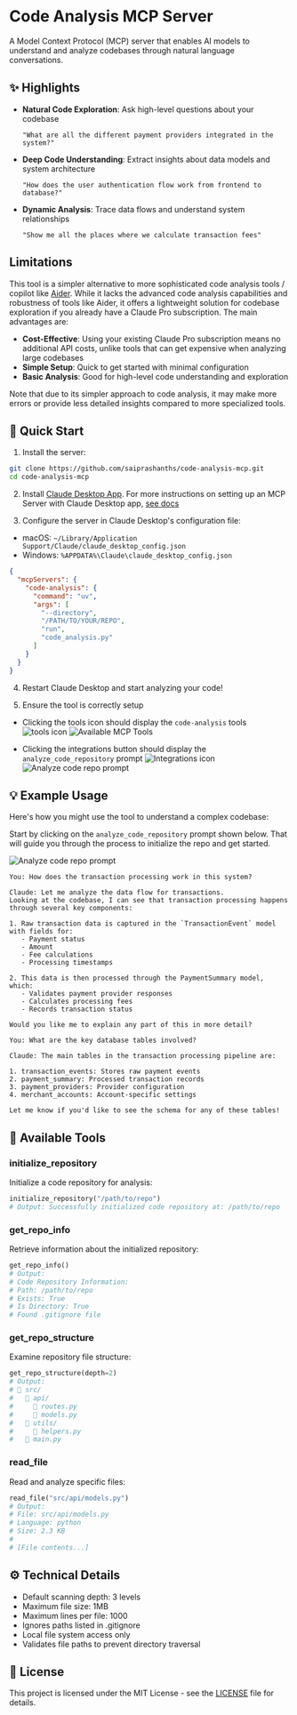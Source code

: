 # Code Analysis MCP Server

A Model Context Protocol (MCP) server that enables AI models to understand and analyze codebases through natural language conversations.

## ✨ Highlights

- **Natural Code Exploration**: Ask high-level questions about your codebase
  ```
  "What are all the different payment providers integrated in the system?"
  ```

- **Deep Code Understanding**: Extract insights about data models and system architecture
  ```
  "How does the user authentication flow work from frontend to database?"
  ```

- **Dynamic Analysis**: Trace data flows and understand system relationships
  ```
  "Show me all the places where we calculate transaction fees"
  ```

## Limitations

This tool is a simpler alternative to more sophisticated code analysis tools / copilot like [Aider](https://aider.chat/). While it lacks the advanced code analysis capabilities and robustness of tools like Aider, it offers a lightweight solution for codebase exploration if you already have a Claude Pro subscription. The main advantages are:

- **Cost-Effective**: Using your existing Claude Pro subscription means no additional API costs, unlike tools that can get expensive when analyzing large codebases
- **Simple Setup**: Quick to get started with minimal configuration
- **Basic Analysis**: Good for high-level code understanding and exploration

Note that due to its simpler approach to code analysis, it may make more errors or provide less detailed insights compared to more specialized tools.

## 🚀 Quick Start

1. Install the server:
```bash
git clone https://github.com/saiprashanths/code-analysis-mcp.git
cd code-analysis-mcp
```

2. Install [Claude Desktop App](https://claude.ai/download). For more instructions on setting up an MCP Server with Claude Desktop app, [see docs](https://modelcontextprotocol.io/quickstart/user)

3. Configure the server in Claude Desktop's configuration file:
- macOS: `~/Library/Application Support/Claude/claude_desktop_config.json`
- Windows: `%APPDATA%\Claude\claude_desktop_config.json`

```json
{
  "mcpServers": {
    "code-analysis": {
      "command": "uv",
      "args": [
        "--directory",
        "/PATH/TO/YOUR/REPO",
        "run",
        "code_analysis.py"
      ]
    }
  }
}
```

4. Restart Claude Desktop and start analyzing your code!

5. Ensure the tool is correctly setup
- Clicking the tools icon should display the `code-analysis` tools
![tools icon](./docs/images/tools.png)
![Available MCP Tools](./docs/images/mcptools.png)

- Clicking the integrations button should display the `analyze_code_repository` prompt
![Integrations icon](./docs/images/integrations.png)
![Analyze code repo prompt](./docs/images/prompt.png)
## 💡 Example Usage

Here's how you might use the tool to understand a complex codebase:

Start by clicking on the `analyze_code_repository` prompt shown below. That will guide you through the process 
to initialize the repo and get started.

![Analyze code repo prompt](./docs/images/prompt.png)

```text
You: How does the transaction processing work in this system?

Claude: Let me analyze the data flow for transactions. 
Looking at the codebase, I can see that transaction processing happens through several key components:

1. Raw transaction data is captured in the `TransactionEvent` model with fields for:
   - Payment status
   - Amount
   - Fee calculations
   - Processing timestamps

2. This data is then processed through the PaymentSummary model, which:
   - Validates payment provider responses
   - Calculates processing fees
   - Records transaction status

Would you like me to explain any part of this in more detail?

You: What are the key database tables involved?

Claude: The main tables in the transaction processing pipeline are:

1. transaction_events: Stores raw payment events
2. payment_summary: Processed transaction records
3. payment_providers: Provider configuration
4. merchant_accounts: Account-specific settings

Let me know if you'd like to see the schema for any of these tables!
```

## 🔧 Available Tools

### initialize_repository
Initialize a code repository for analysis:
```python
initialize_repository("/path/to/repo")
# Output: Successfully initialized code repository at: /path/to/repo
```

### get_repo_info
Retrieve information about the initialized repository:
```python
get_repo_info()
# Output:
# Code Repository Information:
# Path: /path/to/repo
# Exists: True
# Is Directory: True
# Found .gitignore file
```

### get_repo_structure
Examine repository file structure:
```python
get_repo_structure(depth=2)
# Output:
# 📁 src/
#   📁 api/
#     📄 routes.py
#     📄 models.py
#   📁 utils/
#     📄 helpers.py
#   📄 main.py
```

### read_file
Read and analyze specific files:
```python
read_file("src/api/models.py")
# Output:
# File: src/api/models.py
# Language: python
# Size: 2.3 KB
# 
# [File contents...]
```

## ⚙️ Technical Details

- Default scanning depth: 3 levels
- Maximum file size: 1MB
- Maximum lines per file: 1000
- Ignores paths listed in .gitignore
- Local file system access only
- Validates file paths to prevent directory traversal

## 📝 License

This project is licensed under the MIT License - see the [LICENSE](LICENSE) file for details.
